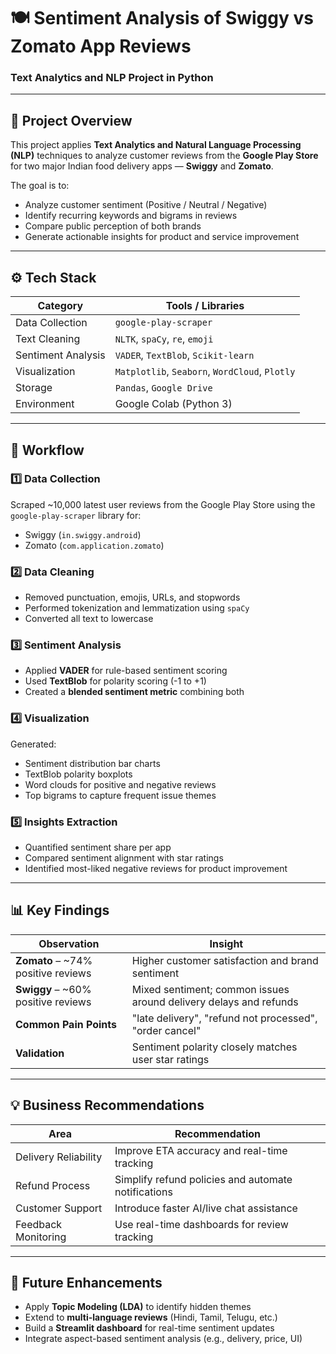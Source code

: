 # 🍽 Sentiment Analysis of Swiggy vs Zomato App Reviews
### Text Analytics and NLP Project in Python  

---

## 🎯 Project Overview
This project applies **Text Analytics and Natural Language Processing (NLP)** techniques to analyze customer reviews from the **Google Play Store** for two major Indian food delivery apps — **Swiggy** and **Zomato**.

The goal is to:
- Analyze customer sentiment (Positive / Neutral / Negative)
- Identify recurring keywords and bigrams in reviews
- Compare public perception of both brands
- Generate actionable insights for product and service improvement

---

## ⚙️ Tech Stack
| Category | Tools / Libraries |
|-----------|------------------|
| Data Collection | `google-play-scraper` |
| Text Cleaning | `NLTK`, `spaCy`, `re`, `emoji` |
| Sentiment Analysis | `VADER`, `TextBlob`, `Scikit-learn` |
| Visualization | `Matplotlib`, `Seaborn`, `WordCloud`, `Plotly` |
| Storage | `Pandas`, `Google Drive` |
| Environment | Google Colab (Python 3) |

---

## 🧩 Workflow

### 1️⃣ Data Collection  
Scraped ~10,000 latest user reviews from the Google Play Store using the `google-play-scraper` library for:
- Swiggy (`in.swiggy.android`)  
- Zomato (`com.application.zomato`)

### 2️⃣ Data Cleaning  
- Removed punctuation, emojis, URLs, and stopwords  
- Performed tokenization and lemmatization using `spaCy`  
- Converted all text to lowercase  

### 3️⃣ Sentiment Analysis  
- Applied **VADER** for rule-based sentiment scoring  
- Used **TextBlob** for polarity scoring (-1 to +1)  
- Created a **blended sentiment metric** combining both  

### 4️⃣ Visualization  
Generated:
- Sentiment distribution bar charts  
- TextBlob polarity boxplots  
- Word clouds for positive and negative reviews  
- Top bigrams to capture frequent issue themes  

### 5️⃣ Insights Extraction  
- Quantified sentiment share per app  
- Compared sentiment alignment with star ratings  
- Identified most-liked negative reviews for product improvement  

---

## 📊 Key Findings

| Observation | Insight |
|--------------|----------|
| **Zomato** – ~74% positive reviews | Higher customer satisfaction and brand sentiment |
| **Swiggy** – ~60% positive reviews | Mixed sentiment; common issues around delivery delays and refunds |
| **Common Pain Points** | "late delivery", "refund not processed", "order cancel" |
| **Validation** | Sentiment polarity closely matches user star ratings |

---

## 💡 Business Recommendations
| Area | Recommendation |
|------|----------------|
| Delivery Reliability | Improve ETA accuracy and real-time tracking |
| Refund Process | Simplify refund policies and automate notifications |
| Customer Support | Introduce faster AI/live chat assistance |
| Feedback Monitoring | Use real-time dashboards for review tracking |

---

## 🧠 Future Enhancements
- Apply **Topic Modeling (LDA)** to identify hidden themes  
- Extend to **multi-language reviews** (Hindi, Tamil, Telugu, etc.)  
- Build a **Streamlit dashboard** for real-time sentiment updates  
- Integrate aspect-based sentiment analysis (e.g., delivery, price, UI)
